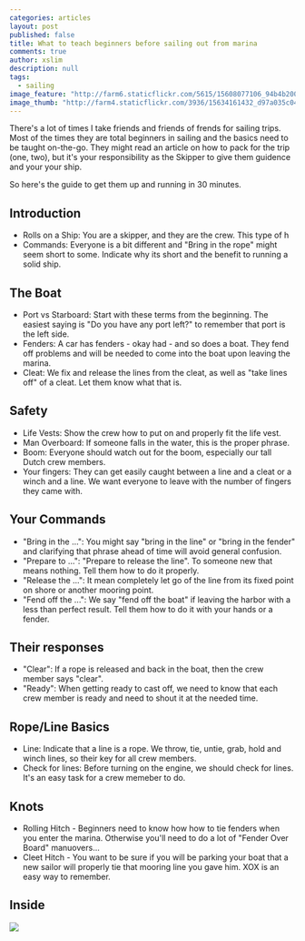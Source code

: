 ```yaml
---
categories: articles
layout: post
published: false
title: What to teach beginners before sailing out from marina
comments: true
author: xslim
description: null
tags: 
  - sailing
image_feature: "http://farm6.staticflickr.com/5615/15608077106_94b4b20075_b.jpg"
image_thumb: "http://farm4.staticflickr.com/3936/15634161432_d97a035c04_s.jpg"
---
```


There's a lot of times I take friends and friends of frends for sailing trips. Most of the times they are total beginners in sailing and the basics need to be taught on-the-go. They might read an article on how to pack for the trip (one, two), but it's your responsibility as the Skipper to give them guidence and your your ship.

So here's the guide to get them up and running in 30 minutes. 

## Introduction
- Rolls on a Ship: You are a skipper, and they are the crew. This type of h
- Commands: Everyone is a bit different and "Bring in the rope" might seem short to some. Indicate why its short and the benefit to running a solid ship.

## The Boat 
- Port vs Starboard: Start with these terms from the beginning. The easiest saying is "Do you have any port left?" to remember that port is the left side. 
- Fenders: A car has fenders - okay had - and so does a boat. They fend off problems and will be needed to come into the boat upon leaving the marina. 
- Cleat: We fix and release the lines from the cleat, as well as "take lines off" of a cleat. Let them know what that is. 

## Safety
- Life Vests: Show the crew how to put on and properly fit the life vest. 
- Man Overboard: If someone falls in the water, this is the proper phrase.
- Boom: Everyone should watch out for the boom, especially our tall Dutch crew members.
- Your fingers: They can get easily caught between a line and a cleat or a winch and a line. We want everyone to leave with the number of fingers they came with.

## Your Commands
- "Bring in the ...": You might say "bring in the line" or "bring in the fender" and clarifying that phrase ahead of time will avoid general confusion. 
- "Prepare to ...": "Prepare to release the line". To someone new that means nothing. Tell them how to do it properly. 
- "Release the ...": It mean completely let go of the line from its fixed point on shore or another mooring point. 
- "Fend off the ...": We say "fend off the boat" if leaving the harbor with a less than perfect result. Tell them how to do it with your hands or a fender.

## Their responses
- "Clear": If a rope is released and back in the boat, then the crew member says "clear". 
- "Ready": When getting ready to cast off, we need to know that each crew member is ready and need to shout it at the needed time. 

## Rope/Line Basics
- Line: Indicate that a line is a rope. We throw, tie, untie, grab, hold and winch lines, so their key for all crew members. 
- Check for lines: Before turning on the engine, we should check for lines. It's an easy task for a crew memeber to do.

## Knots
- Rolling Hitch - Beginners need to know how how to tie fenders when you enter the marina. Otherwise you'll need to do a lot of "Fender Over Board" manuovers...
- Cleet Hitch - You want to be sure if you will be parking your boat that a new sailor will properly tie that mooring line you gave him. XOX is an easy way to remember. 

## Inside

[![](http://farm6.staticflickr.com/5611/15447196308_94d658110a_z.jpg)](http://farm6.staticflickr.com/5611/15447196308_94d658110a_b.jpg)